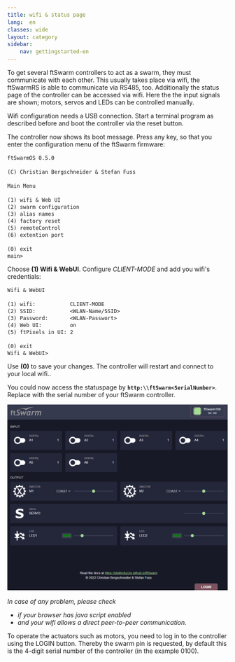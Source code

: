 ```yaml
---
title: wifi & status page
lang:  en
classes: wide
layout: category
sidebar:
    nav: gettingstarted-en
---
```


To get several ftSwarm controllers to act as a swarm, they must communicate with each other. This usually takes place via wifi, the ftSwarmRS is able to communicate via RS485, too. Additionally the status page of the controller can be accessed via wifi. Here the the input signals are shown; motors, servos and LEDs can be controlled manually.

Wifi configuration needs a USB connection. Start a terminal program as described before and boot the controller via the reset button.

The controller now shows its boot message. Press any key, so that you enter the configuration menu of the ftSwarm firmware:

```
ftSwarmOS 0.5.0

(C) Christian Bergschneider & Stefan Fuss

Main Menu

(1) wifi & Web UI
(2) swarm configuration
(3) alias names
(4) factory reset
(5) remoteControl
(6) extention port

(0) exit
main>
```

Choose  **(1) Wifi & WebUI**. Configure *CLIENT-MODE* and add you wifi's credentials:

```
Wifi & WebUI

(1) wifi:           CLIENT-MODE
(2) SSID:           <WLAN-Name/SSID>
(3) Password:       <WLAN-Passwort>
(4) Web UI:         on
(5) ftPixels in UI: 2

(0) exit
Wifi & WebUI>
```

Use **(0)** to save your changes. The controller will restart and connect to your local wifi..

You could now access the statuspage by **`http:\\ftSwarm<SerialNumber>`**. Replace <SerialNumber> with the serial number of your ftSwarm controller.

![Monitoring ftSwarm](../../assets/img/ftSwarm_Monitor.png)

*In case of any problem, please check*
- *if your browser has java script enabled*
- *and your wifi allows a direct peer-to-peer communication.*

To operate the actuators such as motors, you need to log in to the controller using the LOGIN button. Thereby the swarm pin is requested, by default this is the 4-digit serial number of the controller (in the example 0100).